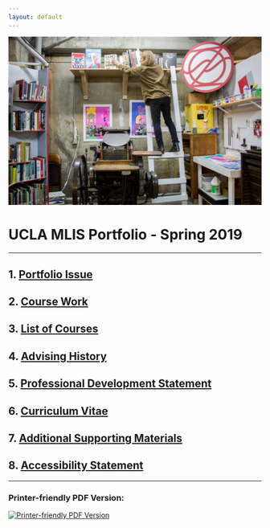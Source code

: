 ```yaml
---
layout: default
---
```


<img src="self.png" alt="An individual stands on a ladder reaching for a book on a book shelf above a large letter press machine surrounded by other bookshelves and printing equipment">


# UCLA MLIS Portfolio - Spring 2019
* * *


## 1. [Portfolio Issue](IssueStatement.md) 
## 2. [Course Work](./CourseWork.md)
## 3. [List of Courses](./courselisttest.md) 
## 4. [Advising History](./advisinghistory.md)
## 5. [Professional Development Statement](./ProfessionalDevelopment.md)
## 6. [Curriculum Vitae](./CV.pdf) 
## 7. [Additional Supporting Materials](./support.md)
## 8. [Accessibility Statement](./accessibility.md)


* * *
### Printer-friendly PDF Version:

 <a href="./PrinterFriendly.pdf">
  <img src="./Cover.png" alt="Printer-friendly PDF Version" style="width:250px">
</a> 
